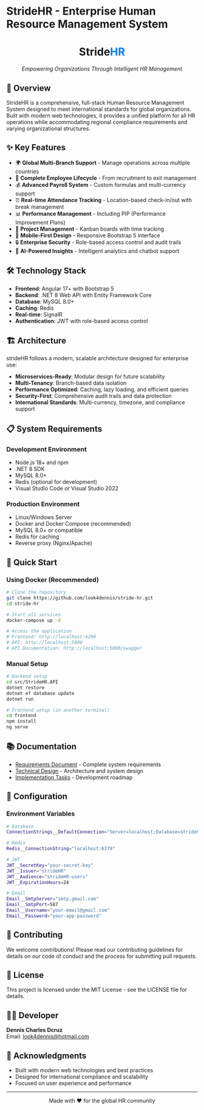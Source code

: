 # StrideHR - Enterprise Human Resource Management System

<div align="center">
  <h1>Stride<span style="color: #007bff;">HR</span></h1>
  <p><em>Empowering Organizations Through Intelligent HR Management</em></p>
</div>

## 🚀 Overview

StrideHR is a comprehensive, full-stack Human Resource Management System designed to meet international standards for global organizations. Built with modern web technologies, it provides a unified platform for all HR operations while accommodating regional compliance requirements and varying organizational structures.

## ✨ Key Features

- 🌍 **Global Multi-Branch Support** - Manage operations across multiple countries
- 👥 **Complete Employee Lifecycle** - From recruitment to exit management
- 💰 **Advanced Payroll System** - Custom formulas and multi-currency support
- ⏰ **Real-time Attendance Tracking** - Location-based check-in/out with break management
- 📊 **Performance Management** - Including PIP (Performance Improvement Plans)
- 🎯 **Project Management** - Kanban boards with time tracking
- 📱 **Mobile-First Design** - Responsive Bootstrap 5 interface
- 🔒 **Enterprise Security** - Role-based access control and audit trails
- 🤖 **AI-Powered Insights** - Intelligent analytics and chatbot support

## 🛠️ Technology Stack

- **Frontend**: Angular 17+ with Bootstrap 5
- **Backend**: .NET 8 Web API with Entity Framework Core
- **Database**: MySQL 8.0+
- **Caching**: Redis
- **Real-time**: SignalR
- **Authentication**: JWT with role-based access control

## 🏗️ Architecture

strideHR follows a modern, scalable architecture designed for enterprise use:

- **Microservices-Ready**: Modular design for future scalability
- **Multi-Tenancy**: Branch-based data isolation
- **Performance Optimized**: Caching, lazy loading, and efficient queries
- **Security-First**: Comprehensive audit trails and data protection
- **International Standards**: Multi-currency, timezone, and compliance support

## 📋 System Requirements

### Development Environment
- Node.js 18+ and npm
- .NET 8 SDK
- MySQL 8.0+
- Redis (optional for development)
- Visual Studio Code or Visual Studio 2022

### Production Environment
- Linux/Windows Server
- Docker and Docker Compose (recommended)
- MySQL 8.0+ or compatible
- Redis for caching
- Reverse proxy (Nginx/Apache)

## 🚀 Quick Start

### Using Docker (Recommended)
```bash
# Clone the repository
git clone https://github.com/look4dennis/stride-hr.git
cd stride-hr

# Start all services
docker-compose up -d

# Access the application
# Frontend: http://localhost:4200
# API: http://localhost:5000
# API Documentation: http://localhost:5000/swagger
```

### Manual Setup
```bash
# Backend setup
cd src/StrideHR.API
dotnet restore
dotnet ef database update
dotnet run

# Frontend setup (in another terminal)
cd frontend
npm install
ng serve
```

## 📚 Documentation

- [Requirements Document](.kiro/specs/stride-hr/requirements.md) - Complete system requirements
- [Technical Design](.kiro/specs/stride-hr/design.md) - Architecture and system design
- [Implementation Tasks](.kiro/specs/stride-hr/tasks.md) - Development roadmap

## 🔧 Configuration

### Environment Variables
```bash
# Database
ConnectionStrings__DefaultConnection="Server=localhost;Database=stridehr;Uid=root;Pwd=password;"

# Redis
Redis__ConnectionString="localhost:6379"

# JWT
JWT__SecretKey="your-secret-key"
JWT__Issuer="strideHR"
JWT__Audience="strideHR-users"
JWT__ExpirationHours=24

# Email
Email__SmtpServer="smtp.gmail.com"
Email__SmtpPort=587
Email__Username="your-email@gmail.com"
Email__Password="your-app-password"
```

## 🤝 Contributing

We welcome contributions! Please read our contributing guidelines for details on our code of conduct and the process for submitting pull requests.

## 📄 License

This project is licensed under the MIT License - see the LICENSE file for details.

## 👨‍💻 Developer

**Dennis Charles Dcruz**  
Email: look4dennis@hotmail.com

## 🙏 Acknowledgments

- Built with modern web technologies and best practices
- Designed for international compliance and scalability
- Focused on user experience and performance

---

<div align="center">
  <p>Made with ❤️ for the global HR community</p>
</div>